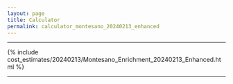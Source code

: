 ```yaml
---
layout: page
title: Calculator
permalink: calculator_montesano_20240213_enhanced
---
```


___

{% include cost_estimates/20240213/Montesano_Enrichment_20240213_Enhanced.html %}

___

